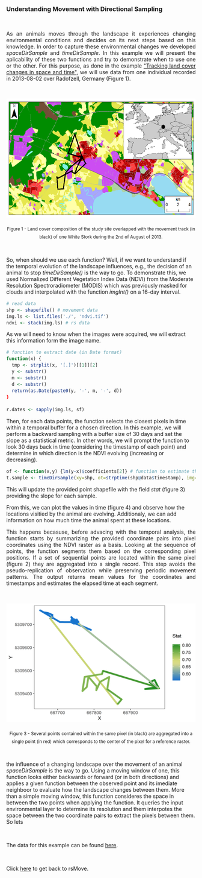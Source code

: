 ### Understanding Movement with Directional Sampling

<br>

<p align="justify">
As an animals moves through the landscape it experiences changing environmental conditions and decides on its next steps based on this knowledge. In order to capture these environmental changes we developed <i>spaceDirSample</i> and <i>timeDirSample</i>. In this example we will present the aplicability of these two functions and try to demonstrate when to use one or the other. For this purpose, as done in the example <a href="https://github.com/RRemelgado/README_data/blob/master/rsMove/example_2.md">"Tracking land cover changes in space and time"</a>, we will use data from one individual recorded in 2013-08-02 over Radofzell, Germany (Figure 1).
</p> 

<br>

<p align="center"><img width="605" height="315" src="https://github.com/RRemelgado/README_data/blob/master/rsMove/Figure-1_example-2.png"></p>

<p align="center"><sub>Figure 1 - Land cover composition of the study site overlapped with the movement track (in black) of one White Stork during the 2nd of August of 2013.</sub></p>

<br>

So, when should we use each function? Well, if we want to understand if the temporal evolution of the landscape influences, e.g., the decision of an animal to stop <i>timeDirSample()</i> is the way to go. To demonstrate this, we used Normalized Different Vegetation Index Data (NDVI) from the Moderate Resolution Spectroradiometer (MODIS) which was previously masked for clouds and interpolated with the function <i>imgInt()</i> on a 16-day interval.

```R
# read data
shp <- shapefile() # movement data
img.ls <- list.files('./', 'ndvi.tif')
ndvi <- stack(img.ls) # rs data
```

As we will need to know when the images were acquired, we will extract this information form the image name.

```R
# function to extract date (in Date format)
function(x) {
  tmp <- strplit(x, '[.]')[[1]][2]
  y <- substr()
  m <- substr()
  d <- substr()
  return(as.Date(paste0(y, '-', m, '-', d))
}

r.dates <- sapply(img.ls, sf)
```

Then, for each data points, the function selects the closest pixels in time within a temporal buffer for a chosen direction. In this example, we will perform a backward sampling with a buffer size of 30 days and set the slope as a statistical metric. In other words, we will prompt the function to look 30 days back in time (considering the timestamp of each point) and determine in which direction is the NDVI evolving (increasing or decreasing).

```R
of <- function(x,y) {lm(y~x)$coefficients[2]} # function to estimate the slope
t.sample <- timeDirSample(xy=shp, ot=strptime(shp@data$timestamp), img=ndvi, rt=r.date, mws=30, dir="bwd", fun=of)
```

This will update the provided point shapefile with the field <i>stat</i> (figure 3) providing the slope for each sample.






From this, we can plot the values in time (figure 4) and observe how the locations visitied by the animal are evolving. Additionaly, we can add information on how much time the animal spent at these locations.







<p align="justify">
This happens becasuse, before advacing with the temporal analysis, the function starts by summarizing the provided coordinate pairs into pixel coordinates using the NDVI raster as a basis. Looking at the sequence of points, the function segments them based on the corresponding pixel positions. If a set of sequential points are located within the same pixel (figure 2) they are aggregated into a single record. This step avoids the pseudo-replication of observation while preserving periodic movement patterns. The output returns mean values for the coordinates and timestamps and estimates the elapsed time at each segment.
</p> 

<br>

<p align="center"><img width="605" height="315" src="https://github.com/RRemelgado/README_data/blob/master/rsMove/Figure-3_example-3.png"></p>

<p align="center"><sub>Figure 3 - Several points contained within the same pixel (in black) are aggregated into a single point (in red) which corresponds to the center of the pixel for a reference raster.</sub></p>

<br>





the influence of a changing landscape over the movement of an animal <i>spaceDirSample</i> is the way to go. Using a moving window of one, this function looks either backwards or forward (or in both directions) and applies a given function between the observed point and its imediate neighboor to evaluate how the landscape changes between them. More than a simple moving window, this function consideres the space in between the two points when applying the function. It queries the input environmental layer to determine its resolution and them interpotes the space between the two coordinate pairs to extract the pixels between them. So lets


<br>

The data for this example can be found <a href="https://github.com/RRemelgado/README_data/blob/master/rsMove/Example_3.zip">here</a>.

<br>

Click  <a href="https://github.com/RRemelgado/rsMove/">here</a> to get back to rsMove.

<br>
